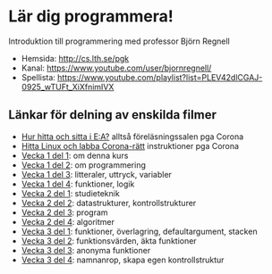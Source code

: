 # Lär dig programmera!

Introduktion till programmering med professor Björn Regnell

* Hemsida: http://cs.lth.se/pgk
* Kanal: https://www.youtube.com/user/bjornregnell/
* Spellista: https://www.youtube.com/playlist?list=PLEV42dlCGAJ-0925_wTUFt_XiXfnimIVX

## Länkar för delning av enskilda filmer

* [Hur hitta och sitta i E:A?](https://youtu.be/oi3DDOJ8UJE) alltså föreläsningssalen pga Corona
* [Hitta Linux och labba Corona-rätt](https://youtu.be/0ls8JjR4HEE) instruktioner pga Corona
* [Vecka 1 del 1](https://youtu.be/CH1atZ31x7I): om denna kurs
* [Vecka 1 del 2](https://youtu.be/pHdb-Gy5rVs): om programmering
* [Vecka 1 del 3](https://youtu.be/kxIVJVHb40A): litteraler, uttryck, variabler
* [Vecka 1 del 4](https://youtu.be/vP91VQAzNQc): funktioner, logik
* [Vecka 2 del 1](https://youtu.be/cSKkMXvUhXE): studieteknik
* [Vecka 2 del 2](https://youtu.be/kypVXmzcwKg): datastrukturer, kontrollstrukturer
* [Vecka 2 del 3](https://youtu.be/9xPrGKhijMk): program
* [Vecka 2 del 4](https://youtu.be/-k2Gec9xZxc): algoritmer
* [Vecka 3 del 1](https://youtu.be/SVWkJBwAm4w): funktioner, överlagring, defaultargument, stacken
* [Vecka 3 del 2](https://youtu.be/OADrHK4r4pA): funktionsvärden, äkta funktioner
* [Vecka 3 del 3](https://youtu.be/dmM2hl-fXdg): anonyma funktioner
* [Vecka 3 del 4](https://youtu.be/DXd-tibP1N0): namnanrop, skapa egen kontrollstruktur


